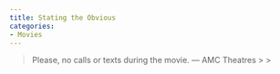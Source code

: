 ```yaml
---
title: Stating the Obvious
categories:
- Movies
---
```


<blockquote>Please, no calls or texts during the movie.
— AMC Theatres
> 
> </blockquote>
